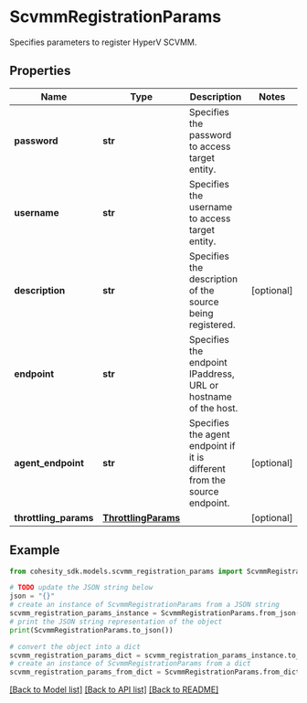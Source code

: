 # ScvmmRegistrationParams

Specifies parameters to register HyperV SCVMM.

## Properties

Name | Type | Description | Notes
------------ | ------------- | ------------- | -------------
**password** | **str** | Specifies the password to access target entity. | 
**username** | **str** | Specifies the username to access target entity. | 
**description** | **str** | Specifies the description of the source being registered. | [optional] 
**endpoint** | **str** | Specifies the endpoint IPaddress, URL or hostname of the host. | 
**agent_endpoint** | **str** | Specifies the agent endpoint if it is different from the source endpoint. | [optional] 
**throttling_params** | [**ThrottlingParams**](ThrottlingParams.md) |  | [optional] 

## Example

```python
from cohesity_sdk.models.scvmm_registration_params import ScvmmRegistrationParams

# TODO update the JSON string below
json = "{}"
# create an instance of ScvmmRegistrationParams from a JSON string
scvmm_registration_params_instance = ScvmmRegistrationParams.from_json(json)
# print the JSON string representation of the object
print(ScvmmRegistrationParams.to_json())

# convert the object into a dict
scvmm_registration_params_dict = scvmm_registration_params_instance.to_dict()
# create an instance of ScvmmRegistrationParams from a dict
scvmm_registration_params_from_dict = ScvmmRegistrationParams.from_dict(scvmm_registration_params_dict)
```
[[Back to Model list]](../README.md#documentation-for-models) [[Back to API list]](../README.md#documentation-for-api-endpoints) [[Back to README]](../README.md)


